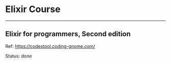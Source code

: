 # Elixir Course
--- 

## Elixir for programmers, Second edition
Ref: https://codestool.coding-gnome.com/

Status: done

